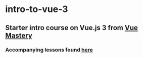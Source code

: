 # intro-to-vue-3

## Starter intro course on Vue.js 3 from [Vue Mastery](https://www.vuemastery.com/courses/intro-to-vue-3/intro-to-vue3)
### Accompanying lessons found [here](https://www.vuemastery.com/courses/intro-to-vue-3/intro-to-vue3)
